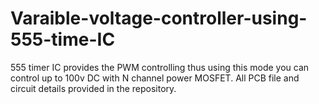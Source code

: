 # Varaible-voltage-controller-using-555-time-IC
555 timer IC provides the PWM controlling thus using this mode you can control up to 100v DC with N channel power MOSFET. All PCB file and circuit details provided in the repository.
